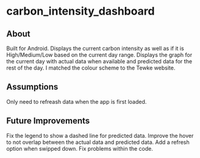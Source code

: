 # carbon_intensity_dashboard

## About
Built for Android. 
Displays the current carbon intensity as well as if it is High/Medium/Low based on the current day range.
Displays the graph for the current day with actual data when available and predicted data for the rest of the day.
I  matched the colour scheme to the Tewke website.

## Assumptions
Only need to refreash data when the app is first loaded.


## Future Improvements
Fix the legend to show a dashed line for predicted data.
Improve the hover to not overlap between the actual data and predicted data.
Add a refresh option when swipped down.
Fix problems within the code.

